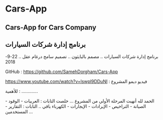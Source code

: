 # Cars-App
<h2>Cars-App for Cars Company</h2>
<h2>برنامج إدارة شركات السيارات</h2>

برنامج إدارة شركات السيارات .. مصمم بالبايثون .. تصميم سامح درغام عقل .. 22-9-2018
 
GitHub :  https://github.com/SamehDorgham/Cars-App

 https://www.youtube.com/watch?v=lswpl9DDuNI : فيديو ديمو المشروع

للأهمية : 
.............

الحمد لله أنهيت المرحلة الأولي من المشروع ... خلصت التابات : 
العربيات - الوقود - الصيانة - التراخيص - الإيرادات - الإيجارات - الكهرباء
باقي .. التابات : التقارير - المستخدمين
...
